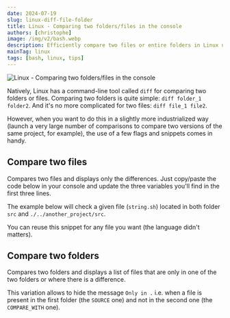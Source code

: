 ```yaml
---
date: 2024-07-19
slug: linux-diff-file-folder
title: Linux - Comparing two folders/files in the console
authors: [christophe]
image: /img/v2/bash.webp
description: Efficiently compare two files or entire folders in Linux using the diff command. Get advanced bash scripts for industrial-level comparison.
mainTag: linux
tags: [bash, linux, tips]
---
```

![Linux - Comparing two folders/files in the console](/img/v2/bash.webp)

Natively, Linux has a command-line tool called `diff` for comparing two folders or files. Comparing two folders is quite simple: `diff folder_1 folder2`. And it's no more complicated for two files: `diff file_1 file2`.

However, when you want to do this in a slightly more industrialized way (launch a very large number of comparisons to compare two versions of the same project, for example), the use of a few flags and snippets comes in handy.

<!-- truncate -->

## Compare two files

Compares two files and displays only the differences. Just copy/paste the code below in your console and update the three variables you'll find in the first three lines.

The example below will check a given file (`string.sh`) located in both folder `src` and `./../another_project/src`.

<AlertBox variant="info" title="">
You can reuse this snippet for any file you want (the language didn't matters).

</AlertBox>

<Snippet filename="script.sh" source="./files/script.sh" />

## Compare two folders

Compares two folders and displays a list of files that are only in one of the two folders or where there is a difference.

<Snippet filename="script.sh" source="./files/script.part2.sh" />

This variation allows to hide the message `Only in .` i.e. when a file is present in the first folder (the `SOURCE` one) and not in the second one (the `COMPARE_WITH` one).

<Snippet filename="script.sh" source="./files/script.part3.sh" />
